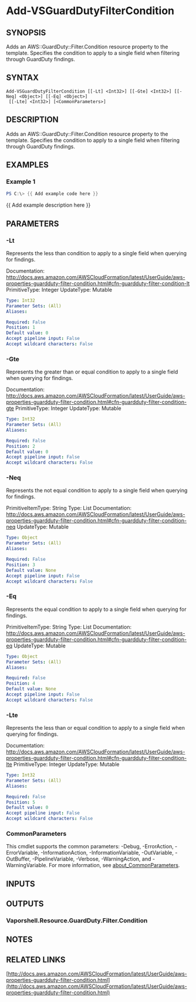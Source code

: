# Add-VSGuardDutyFilterCondition

## SYNOPSIS
Adds an AWS::GuardDuty::Filter.Condition resource property to the template.
Specifies the condition to apply to a single field when filtering through GuardDuty findings.

## SYNTAX

```
Add-VSGuardDutyFilterCondition [[-Lt] <Int32>] [[-Gte] <Int32>] [[-Neq] <Object>] [[-Eq] <Object>]
 [[-Lte] <Int32>] [<CommonParameters>]
```

## DESCRIPTION
Adds an AWS::GuardDuty::Filter.Condition resource property to the template.
Specifies the condition to apply to a single field when filtering through GuardDuty findings.

## EXAMPLES

### Example 1
```powershell
PS C:\> {{ Add example code here }}
```

{{ Add example description here }}

## PARAMETERS

### -Lt
Represents the less than condition to apply to a single field when querying for findings.

Documentation: http://docs.aws.amazon.com/AWSCloudFormation/latest/UserGuide/aws-properties-guardduty-filter-condition.html#cfn-guardduty-filter-condition-lt
PrimitiveType: Integer
UpdateType: Mutable

```yaml
Type: Int32
Parameter Sets: (All)
Aliases:

Required: False
Position: 1
Default value: 0
Accept pipeline input: False
Accept wildcard characters: False
```

### -Gte
Represents the greater than or equal condition to apply to a single field when querying for findings.

Documentation: http://docs.aws.amazon.com/AWSCloudFormation/latest/UserGuide/aws-properties-guardduty-filter-condition.html#cfn-guardduty-filter-condition-gte
PrimitiveType: Integer
UpdateType: Mutable

```yaml
Type: Int32
Parameter Sets: (All)
Aliases:

Required: False
Position: 2
Default value: 0
Accept pipeline input: False
Accept wildcard characters: False
```

### -Neq
Represents the not equal condition to apply to a single field when querying for findings.

PrimitiveItemType: String
Type: List
Documentation: http://docs.aws.amazon.com/AWSCloudFormation/latest/UserGuide/aws-properties-guardduty-filter-condition.html#cfn-guardduty-filter-condition-neq
UpdateType: Mutable

```yaml
Type: Object
Parameter Sets: (All)
Aliases:

Required: False
Position: 3
Default value: None
Accept pipeline input: False
Accept wildcard characters: False
```

### -Eq
Represents the equal condition to apply to a single field when querying for findings.

PrimitiveItemType: String
Type: List
Documentation: http://docs.aws.amazon.com/AWSCloudFormation/latest/UserGuide/aws-properties-guardduty-filter-condition.html#cfn-guardduty-filter-condition-eq
UpdateType: Mutable

```yaml
Type: Object
Parameter Sets: (All)
Aliases:

Required: False
Position: 4
Default value: None
Accept pipeline input: False
Accept wildcard characters: False
```

### -Lte
Represents the less than or equal condition to apply to a single field when querying for findings.

Documentation: http://docs.aws.amazon.com/AWSCloudFormation/latest/UserGuide/aws-properties-guardduty-filter-condition.html#cfn-guardduty-filter-condition-lte
PrimitiveType: Integer
UpdateType: Mutable

```yaml
Type: Int32
Parameter Sets: (All)
Aliases:

Required: False
Position: 5
Default value: 0
Accept pipeline input: False
Accept wildcard characters: False
```

### CommonParameters
This cmdlet supports the common parameters: -Debug, -ErrorAction, -ErrorVariable, -InformationAction, -InformationVariable, -OutVariable, -OutBuffer, -PipelineVariable, -Verbose, -WarningAction, and -WarningVariable. For more information, see [about_CommonParameters](http://go.microsoft.com/fwlink/?LinkID=113216).

## INPUTS

## OUTPUTS

### Vaporshell.Resource.GuardDuty.Filter.Condition
## NOTES

## RELATED LINKS

[http://docs.aws.amazon.com/AWSCloudFormation/latest/UserGuide/aws-properties-guardduty-filter-condition.html](http://docs.aws.amazon.com/AWSCloudFormation/latest/UserGuide/aws-properties-guardduty-filter-condition.html)

